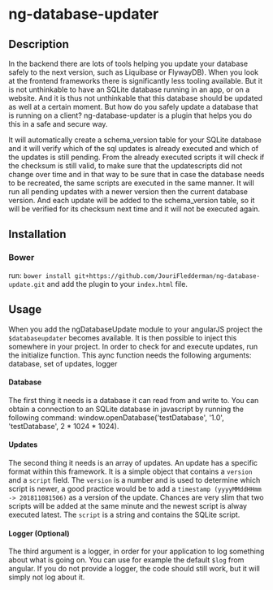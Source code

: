 # ng-database-updater

## Description
In the backend there are lots of tools helping you update your database safely to the next version, such as Liquibase
or FlywayDB). When you look at the frontend frameworks there is significantly less tooling available. But it is not 
unthinkable to have an SQLite database running in an app, or on a website. And it is thus not unthinkable that this 
database should be updated as well at a certain moment. But how do you safely update a database that is running on a client? ng-database-updater is a plugin that helps you do this in a safe and secure way.

It will automatically create a schema_version table for your SQLite database and it will verify which of the sql updates
is already executed and which of the updates is still pending. From the already executed scripts it will check if the 
checksum is still valid, to make sure that the updatescripts did not change over time and in that way to be sure that 
in case the database needs to be recreated, the same scripts are executed in the same manner. It will run all pending updates
with a newer version then the current database version. And each update will be added to the schema_version table, so it will 
be verified for its checksum next time and it will not be executed again. 

## Installation

### Bower
run: `bower install git+https://github.com/JouriFledderman/ng-database-update.git` and add the plugin to your `index.html` file. 

## Usage
When you add the ngDatabaseUpdate module to your angularJS project the `$databaseupdater` becomes available. It is then possible to inject this somewhere in your project. In order to check for and execute updates, run the initialize function. This aync function needs the following arguments: database, set of updates, logger

#### Database
The first thing it needs is a database it can read from and write to. You can obtain a connection to an SQLite database in javascript by running the following command: window.openDatabase('testDatabase', '1.0', 'testDatabase', 2 * 1024 * 1024).

#### Updates
The second thing it needs is an array of updates. An update has a specific format within this framework. It is a simple object that contains a `version` and a `script` field. The `version` is a number and is used to determine which script is newer, a good practice would be to add a `timestamp (yyyyMMddHHmm -> 201811081506)` as a version of the update. Chances are very slim that two scripts will be added at the same minute and the newest script is alway executed latest. The `script` is a string and contains the SQLite script. 

#### Logger (Optional)
The third argument is a logger, in order for your application to log something about what is going on. You can use for example the default `$log` from angular. If you do not provide a logger, the code should still work, but it will simply not log about it.
